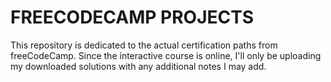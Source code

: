 # FREECODECAMP PROJECTS

This repository is dedicated to the actual certification paths from freeCodeCamp. 
Since the interactive course is online, I'll only be uploading my downloaded solutions with
any additional notes I may add.

